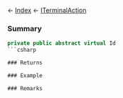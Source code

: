 ← [Index](Api-Index) ← [ITerminalAction](Sandbox.ModAPI.Interfaces.ITerminalAction)

### Summary

```csharp
private public abstract virtual Id
```csharp

### Returns

### Example

### Remarks

